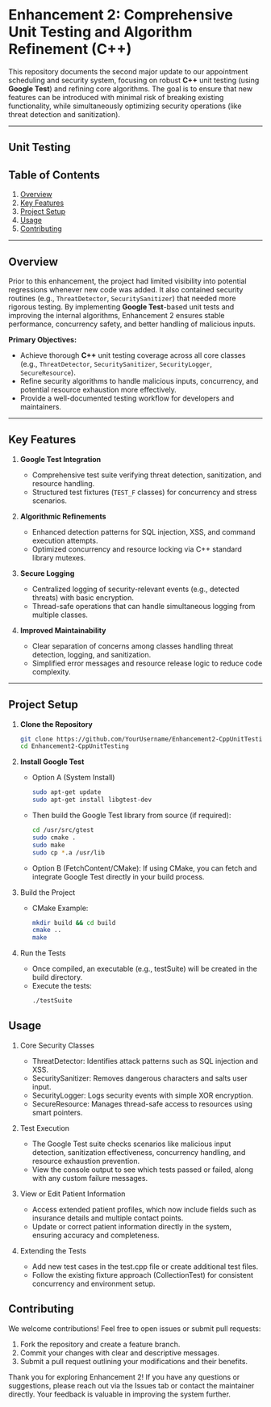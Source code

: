 # Enhancement 2: Comprehensive Unit Testing and Algorithm Refinement (C++)

This repository documents the second major update to our appointment scheduling and security system, focusing on robust **C++** unit testing (using **Google Test**) and refining core algorithms. The goal is to ensure that new features can be introduced with minimal risk of breaking existing functionality, while simultaneously optimizing security operations (like threat detection and sanitization).

---
Unit Testing
---

## Table of Contents

1. [Overview](#overview)  
2. [Key Features](#key-features)  
3. [Project Setup](#project-setup)  
4. [Usage](#usage)  
5. [Contributing](#contributing)  

---

## Overview

Prior to this enhancement, the project had limited visibility into potential regressions whenever new code was added. It also contained security routines (e.g., `ThreatDetector`, `SecuritySanitizer`) that needed more rigorous testing. By implementing **Google Test**-based unit tests and improving the internal algorithms, Enhancement 2 ensures stable performance, concurrency safety, and better handling of malicious inputs.

**Primary Objectives:**

- Achieve thorough **C++** unit testing coverage across all core classes (e.g., `ThreatDetector`, `SecuritySanitizer`, `SecurityLogger`, `SecureResource`).
- Refine security algorithms to handle malicious inputs, concurrency, and potential resource exhaustion more effectively.
- Provide a well-documented testing workflow for developers and maintainers.

---

## Key Features

1. **Google Test Integration**  
   - Comprehensive test suite verifying threat detection, sanitization, and resource handling.  
   - Structured test fixtures (`TEST_F` classes) for concurrency and stress scenarios.

2. **Algorithmic Refinements**  
   - Enhanced detection patterns for SQL injection, XSS, and command execution attempts.  
   - Optimized concurrency and resource locking via C++ standard library mutexes.

3. **Secure Logging**  
   - Centralized logging of security-relevant events (e.g., detected threats) with basic encryption.  
   - Thread-safe operations that can handle simultaneous logging from multiple classes.

4. **Improved Maintainability**  
   - Clear separation of concerns among classes handling threat detection, logging, and sanitization.  
   - Simplified error messages and resource release logic to reduce code complexity.

---

## Project Setup

1. **Clone the Repository**  
   ```bash
   git clone https://github.com/YourUsername/Enhancement2-CppUnitTesting.git
   cd Enhancement2-CppUnitTesting
   ```
   
2. **Install Google Test**
   - Option A (System Install)
      ```bash
      sudo apt-get update
      sudo apt-get install libgtest-dev
      ```
    - Then build the Google Test library from source (if required):
      ```bash
      cd /usr/src/gtest
      sudo cmake .
      sudo make
      sudo cp *.a /usr/lib
      ```
   - Option B (FetchContent/CMake):
   If using CMake, you can fetch and integrate Google Test directly in your build process.
   
3. Build the Project
   - CMake Example:
      ```bash
      mkdir build && cd build
      cmake ..
      make
      ```

4. Run the Tests
   - Once compiled, an executable (e.g., testSuite) will be created in the build directory.
   - Execute the tests:
      ```bash
      ./testSuite
      ```

## Usage

1. Core Security Classes
   - ThreatDetector: Identifies attack patterns such as SQL injection and XSS.
   - SecuritySanitizer: Removes dangerous characters and salts user input.
   - SecurityLogger: Logs security events with simple XOR encryption.
   - SecureResource<T>: Manages thread-safe access to resources using smart pointers.

2. Test Execution
   - The Google Test suite checks scenarios like malicious input detection, sanitization effectiveness, concurrency handling, and resource exhaustion prevention.
   - View the console output to see which tests passed or failed, along with any custom failure messages.

3. View or Edit Patient Information
   - Access extended patient profiles, which now include fields such as insurance details and multiple contact points.
   - Update or correct patient information directly in the system, ensuring accuracy and completeness.

4. Extending the Tests
   - Add new test cases in the test.cpp file or create additional test files.
   - Follow the existing fixture approach (CollectionTest) for consistent concurrency and environment setup.
  

## Contributing

We welcome contributions! Feel free to open issues or submit pull requests:

   1. Fork the repository and create a feature branch.
   2. Commit your changes with clear and descriptive messages.
   3. Submit a pull request outlining your modifications and their benefits.

Thank you for exploring Enhancement 2!
If you have any questions or suggestions, please reach out via the Issues tab or contact the maintainer directly. Your feedback is valuable in improving the system further.
